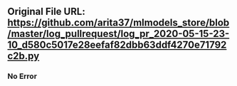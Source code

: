 ## Original File URL: https://github.com/arita37/mlmodels_store/blob/master/log_pullrequest/log_pr_2020-05-15-23-10_d580c5017e28eefaf82dbb63ddf4270e71792c2b.py<br />

### No Error